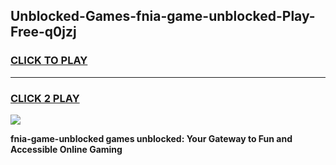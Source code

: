 
## Unblocked-Games-fnia-game-unblocked-Play-Free-q0jzj
<h3>
<a href="https://premium76.site?title=fnia-game-unblocked&ref=09A">CLICK TO PLAY</a></h3>
<hr>

<h3>
<a href="https://premium76.site?title=fnia-game-unblocked&ref=09A">CLICK 2 PLAY</a>
  
</h3>

<a href="https://premium76.site?title=fnia-game-unblocked&ref=09A"><img src="https://clearcache.store/games.png"></a>


**fnia-game-unblocked games unblocked: Your Gateway to Fun and Accessible Online Gaming**
